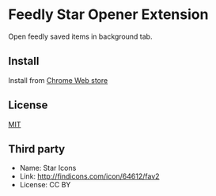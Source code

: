 Feedly Star Opener Extension
==============

Open feedly saved items in background tab.


## Install

Install from [Chrome Web store](https://chrome.google.com/webstore/detail/feedly-star-opener/hecknmjndpndohooejpacafgliphbbop)

## License

[MIT](https://github.com/tcnksm/tool/blob/master/LICENCE)

## Third party 

* Name: Star Icons
* Link: http://findicons.com/icon/64612/fav2
* License: CC BY

